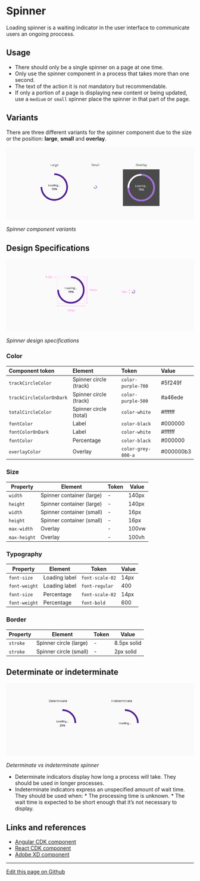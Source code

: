 # Spinner

Loading spinner is a waiting indicator in the user interface to communicate users an ongoing proccess. 

## Usage

* There should only be a single spinner on a page at one time.
* Only use the spinner component in a process that takes more than one second.
* The text of the action it is not mandatory but recommendable.
* If only a portion of a page is displaying new content or being updated, use a `medium` or `small` spinner place the spinner in that part of the page.

## Variants

There are three different variants for the spinner component due to the size or the position: **large**, **small** and **overlay**.

![Spinner component variants](images/spinner_variants.png)

_Spinner component variants_


## Design Specifications

![Spinner design specifications](images/spinner_specs.png)

_Spinner design specifications_

### Color

| Component token           | Element                   | Token                   | Value     |
| :------------------------ | :------------------------ | :---------------------- | :-------- |
| `trackCircleColor`        | Spinner circle (track)    | `color-purple-700`      | #5f249f   |
| `trackCircleColorOnDark`  | Spinner circle (track)    | `color-purple-500`      | #a46ede   |
| `totalCircleColor`        | Spinner circle (total)    | `color-white`           | #ffffff   |
| `fontColor`               | Label                     | `color-black`           | #000000   |
| `fontColorOnDark`         | Label                     | `color-white`           | #ffffff   |
| `fontColor`               | Percentage                | `color-black`           | #000000   |
| `overlayColor`            | Overlay                   | `color-grey-800-a`      | #000000b3 |


### Size

| Property        | Element                      | Token            | Value     |
| --------------- | ---------------------------- | ---------------- | --------- |
| `width`         | Spinner container (large)    | -                | 140px     |
| `height`        | Spinner container (large)    | -                | 140px     |
| `width`         | Spinner container (small)    | -                | 16px      |
| `height`        | Spinner container (small)    | -                | 16px      |
| `max-width`     | Overlay                      | -                | 100vw     |
| `max-height`    | Overlay                      | -                | 100vh     |


### Typography

| Property        | Element          | Token            | Value     |
| --------------- | ---------------- | ---------------- | --------- |
| `font-size`     | Loading label    | `font-scale-02`  | 14px      |
| `font-weight`   | Loading label    | `font-regular`   | 400       |
| `font-size`     | Percentage       | `font-scale-02`  | 14px      |
| `font-weight`   | Percentage       | `font-bold`      | 600       |

### Border

| Property        | Element                      | Token            | Value        |
| --------------- | ---------------------------- | ---------------- | ------------ |
| `stroke`        | Spinner circle (large)       | -                | 8.5px solid  |
| `stroke`        | Spinner circle (small)       | -                | 2px solid    |

## Determinate or indeterminate   
 
![Determinate spinner](images/spinner_determinate_indeterminate.png)

_Determinate vs indeterminate spinner_

* Determinate indicators display how long a process will take. They should be used in longer processes.
* Indeterminate indicators express an unspecified amount of wait time. They should be used when:
        * The processing time is unknown.
        * The wait time is expected to be short enough that it’s not necessary to display.



## Links and references

* [Angular CDK component](https://developer.dxc.com/tools/angular/next/#/components/spinner)
* [React CDK component](https://developer.dxc.com/tools/react/next/#/components/spinner)
* [Adobe XD component](https://xd.adobe.com/view/bc8ee829-5380-4561-8957-07d06bbb51df-e9dd/)


____________________________________________________________

[Edit this page on Github](https://github.com/dxc-technology/halstack-style-guide/blob/master/guidelines/components/spinner/README.md)

